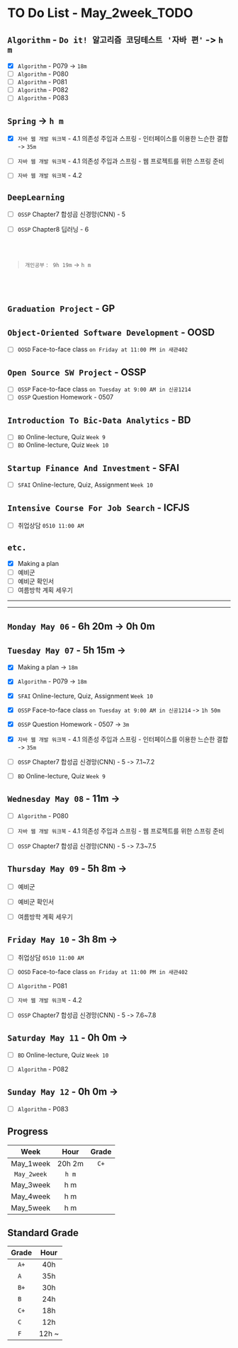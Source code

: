 # TO Do List - May_2week_TODO

## `Algorithm` - `Do it! 알고리즘 코딩테스트 '자바 편'` -> `h m`
- [x] `Algorithm` - P079 -> `18m`
- [ ] `Algorithm` - P080
- [ ] `Algorithm` - P081
- [ ] `Algorithm` - P082
- [ ] `Algorithm` - P083

## `Spring` -> `h m`
- [x] `자바 웹 개발 워크북` - 4.1 의존성 주입과 스프링 - 인터페이스를 이용한 느슨한 결합 -> `35m` 
- [ ] `자바 웹 개발 워크북` - 4.1 의존성 주입과 스프링 - 웹 프로젝트를 위한 스프링 준비
- [ ] `자바 웹 개발 워크북` - 4.2


## `DeepLearning`
- [ ] `OSSP` Chapter7 합성곱 신경망(CNN) - 5

- [ ] `OSSP` Chapter8 딥러닝 - 6

<br><br>

> `개인공부` : ` 9h 19m` -> `h m`

<br><br>

<!-- ## `Java`
## `OPIc`
## `Stock`
## `React` -->


## `Graduation Project` - GP


## `Object-Oriented Software Development` - OOSD
<!-- - [ ] `OOSD` Face-to-face class `on Monday at 1:00 PM in 새관402` -->
- [ ] `OOSD` Face-to-face class `on Friday at 11:00 PM in 새관402`

## `Open Source SW Project` - OSSP
- [ ] `OSSP` Face-to-face class `on Tuesday at 9:00 AM in 신공1214`
- [ ] `OSSP` Question Homework - 0507
<!-- - [ ] `OSSP` Face-to-face class `on Thursday at 9:00 AM in 신공1214` -->

## `Introduction To Bic-Data Analytics` - BD
- [ ] `BD` Online-lecture, Quiz  `Week 9`
- [ ] `BD` Online-lecture, Quiz  `Week 10`

## `Startup Finance And Investment` - SFAI
- [ ] `SFAI` Online-lecture, Quiz, Assignment `Week 10`

## `Intensive Course For Job Search` - ICFJS
- [ ] 취업상담 `0510 11:00 AM`
<!-- - [ ] `ICFJS` Face-to-face `Week 11`
- [ ] `ICFJS` - Assignment3 `until June 20`
- [ ] `ICFJS` - Assignment4 `until June 20` -->

## `etc.`
- [x] Making a plan
- [ ] 예비군
- [ ] 예비군 확인서
- [ ] 여름방학 계획 세우기

---
---

## `Monday May 06` - 6h 20m -> 0h 0m



## `Tuesday May 07` - 5h 15m -> 
- [x] Making a plan -> `18m`
- [x] `Algorithm` - P079 -> `18m`
- [x] `SFAI` Online-lecture, Quiz, Assignment `Week 10`
- [x] `OSSP` Face-to-face class `on Tuesday at 9:00 AM in 신공1214` -> `1h 50m`
- [x] `OSSP` Question Homework - 0507 -> `3m`
- [x] `자바 웹 개발 워크북` - 4.1 의존성 주입과 스프링 - 인터페이스를 이용한 느슨한 결합 -> `35m` 
- [ ] `OSSP` Chapter7 합성곱 신경망(CNN) - 5 -> 7.1~7.2
- [ ] `BD` Online-lecture, Quiz  `Week 9`


## `Wednesday May 08` - 11m -> 
- [ ] `Algorithm` - P080
- [ ] `자바 웹 개발 워크북` - 4.1 의존성 주입과 스프링 - 웹 프로젝트를 위한 스프링 준비
- [ ] `OSSP` Chapter7 합성곱 신경망(CNN) - 5 -> 7.3~7.5


## `Thursday May 09` - 5h 8m -> 
- [ ] 예비군
- [ ] 예비군 확인서
- [ ] 여름방학 계획 세우기


## `Friday May 10` - 3h 8m -> 
- [ ] 취업상담 `0510 11:00 AM`
- [ ] `OOSD` Face-to-face class `on Friday at 11:00 PM in 새관402`
- [ ] `Algorithm` - P081
- [ ] `자바 웹 개발 워크북` - 4.2
- [ ] `OSSP` Chapter7 합성곱 신경망(CNN) - 5 -> 7.6~7.8


## `Saturday May 11` - 0h 0m -> 
- [ ] `BD` Online-lecture, Quiz  `Week 10`
- [ ] `Algorithm` - P082


## `Sunday May 12` - 0h 0m -> 
- [ ] `Algorithm` - P083




## Progress
| Week | Hour | Grade |
|:---:|:---:|:---:|
|May_1week|20h 2m|`C+`|
|`May_2week`|`h m`||
|May_3week|h m||
|May_4week|h m||
|May_5week|h m||


## Standard Grade
| Grade | Hour |
|:---:|:---:|
|`A+`|40h|
|`A `|35h|
|`B+`|30h|
|`B `|24h|
|`C+`|18h|
|`C `|12h|
|`F `|12h ~|
